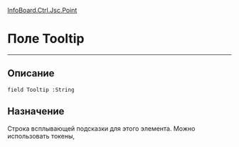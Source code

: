 ﻿---
Link: InfoBoard.Ctrl.Jsc.Point.@Tooltip
---

<!---  Навигация
[Имя проекта](#) :
-->
[InfoBoard.Ctrl.Jsc.Point](Default)

# Поле Tooltip
---

## Описание

    field Tooltip :String

<!--
## Аргументы{#Args}

### Аргумент1

Описание аргумента 1
-->

## Назначение

Строка всплывающей подсказки для этого элемента. Можно использовать токены,

<!--
## Пример

    Tooltip...
-->

